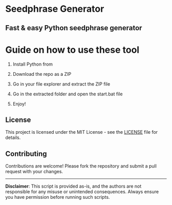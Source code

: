 # Seedphrase Generator          
             
## Fast & easy Python seedphrase generator               
                    
# Guide on how to use these tool                   
                 
1. Install Python from                
        
2. Download the repo as a ZIP             
           
3. Go in your file explorer and extract the ZIP file          
                 
4. Go in the extracted folder and open the start.bat file         
                  
5. Enjoy!               
                     
## License                   
            
This project is licensed under the MIT License - see the [LICENSE](LICENSE) file for details.                        
       
## Contributing       
             
Contributions are welcome! Please fork the repository and submit a pull request with your changes.              
             
---             
                
**Disclaimer**: This script is provided as-is, and the authors are not responsible for any misuse or unintended consequences. Always ensure you have permission before running such scripts.                